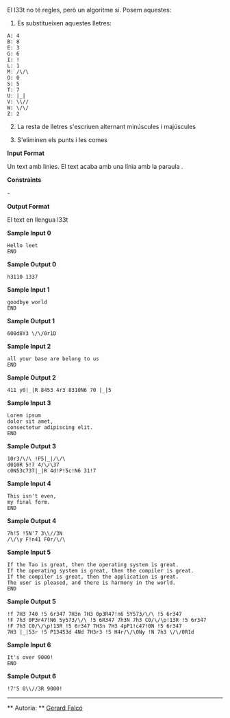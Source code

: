 El l33t no té regles, però un algoritme sí. Posem aquestes:

1.  Es substitueixen aquestes lletres:

<!-- end list -->

    A: 4
    B: 8
    E: 3
    G: 6
    I: !
    L: 1
    M: /\/\
    O: 0
    S: 5
    T: 7
    U: |_|
    V: \\//
    W: \/\/
    Z: 2

2.  La resta de lletres s'escriuen alternant minúscules i majúscules

3.  S'eliminen els punts i les comes

**Input Format**

Un text amb  linies. El text acaba amb una línia amb la paraula .

**Constraints**

\-

**Output Format**

El text en llengua l33t

**Sample Input 0**

    Hello leet
    END

**Sample Output 0**

    h3110 1337

**Sample Input 1**

    goodbye world
    END

**Sample Output 1**

    600d8Y3 \/\/0r1D

**Sample Input 2**

    all your base are belong to us
    END

**Sample Output 2**

    411 y0|_|R 8453 4r3 8310N6 70 |_|5

**Sample Input 3**

    Lorem ipsum 
    dolor sit amet, 
    consectetur adipiscing elit.
    END

**Sample Output 3**

    10r3/\/\ !P5|_|/\/\ 
    d010R 5!7 4/\/\37 
    c0N53c737|_|R 4d!P!5c!N6 31!7

**Sample Input 4**

    This isn't even, 
    my final form.
    END

**Sample Output 4**

    7h!5 !5N'7 3\\//3N 
    /\/\y F!n41 F0r/\/\

**Sample Input 5**

    If the Tao is great, then the operating system is great. 
    If the operating system is great, then the compiler is great. 
    If the compiler is great, then the application is great. 
    The user is pleased, and there is harmony in the world.
    END

**Sample Output 5**

    !f 7H3 740 !5 6r347 7H3n 7H3 0p3R47!n6 5Y573/\/\ !5 6r347 
    !F 7h3 0P3r47!N6 5y573/\/\ !5 6R347 7h3N 7h3 C0/\/\p!13R !5 6r347 
    !F 7h3 C0/\/\p!13R !5 6r347 7H3n 7H3 4pP1!c47!0N !5 6r347 
    7H3 |_|53r !5 P13453d 4Nd 7H3r3 !5 H4r/\/\0Ny !N 7h3 \/\/0R1d

**Sample Input 6**

    It's over 9000!
    END

**Sample Output 6**

    !7'5 0\\//3R 9000!

----------

** Autoria: **
[Gerard Falcó](https://github.com/gerardfp)
